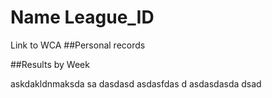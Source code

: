 # Name League_ID
Link to WCA
##Personal records

##Results by Week


askdakldnmaksda
sa
dasdasd
asdasfdas
d
asdasdasda
dsad
